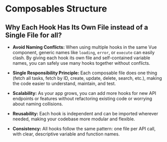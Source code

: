 # Composables Structure

## Why Each Hook Has Its Own File instead of a Single File for all?

-   **Avoid Naming Conflicts:**
    When using multiple hooks in the same Vue component, generic names like `loading`, `error`, or `execute` can easily clash. By giving each hook its own file and self-contained variable names, you can safely use many hooks together without conflicts.

-   **Single Responsibility Principle:**
    Each composable file does one thing (fetch all tasks, fetch by ID, create, update, delete, search, etc.), making the code easier to understand, maintain, and test.

-   **Scalability:**
    As your app grows, you can add more hooks for new API endpoints or features without refactoring existing code or worrying about naming collisions.

-   **Reusability:**
    Each hook is independent and can be imported wherever needed, making your codebase more modular and flexible.

-   **Consistency:**
    All hooks follow the same pattern: one file per API call, with clear, descriptive variable and function names.
